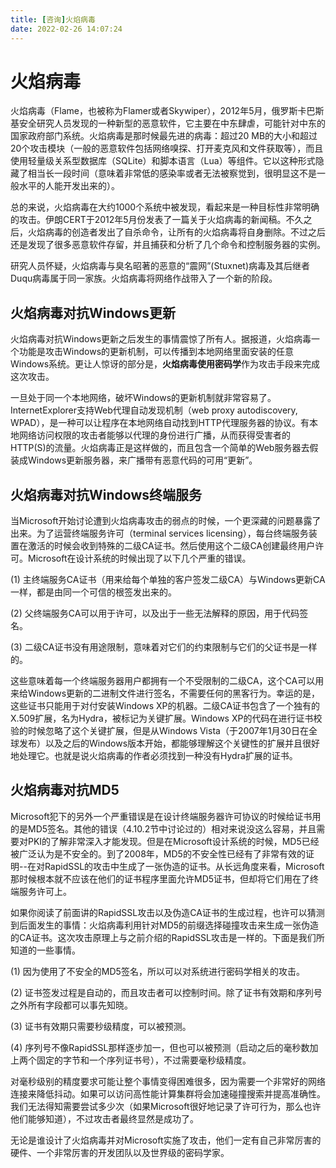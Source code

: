 ```yaml
---
title: [咨询]火焰病毒
date: 2022-02-26 14:07:24
---
```


# 火焰病毒

火焰病毒（Flame，也被称为Flamer或者Skywiper），2012年5月，俄罗斯卡巴斯基安全研究人员发现的一种新型的恶意软件，它主要在中东肆虐，可能针对中东的国家政府部门系统。火焰病毒是那时候最先进的病毒：超过20 MB的大小和超过20个攻击模块（一般的恶意软件包括网络嗅探、打开麦克风和文件获取等），而且使用轻量级关系型数据库（SQLite）和脚本语言（Lua）等组件。它以这种形式隐藏了相当长一段时间（意味着非常低的感染率或者无法被察觉到，很明显这不是一般水平的人能开发出来的）。

总的来说，火焰病毒在大约1000个系统中被发现，看起来是一种目标性非常明确的攻击。伊朗CERT于2012年5月份发表了一篇关于火焰病毒的新闻稿。不久之后，火焰病毒的创造者发出了自杀命令，让所有的火焰病毒将自身删除。不过之后还是发现了很多恶意软件存留，并且捕获和分析了几个命令和控制服务器的实例。

研究人员怀疑，火焰病毒与臭名昭著的恶意的“震网”(Stuxnet)病毒及其后继者Duqu病毒属于同一家族。火焰病毒将网络作战带入了一个新的阶段。

## 火焰病毒对抗Windows更新

火焰病毒对抗Windows更新之后发生的事情震惊了所有人。据报道，火焰病毒一个功能是攻击Windows的更新机制，可以传播到本地网络里面安装的任意Windows系统。更让人惊讶的部分是，**火焰病毒使用密码学**作为攻击手段来完成这次攻击。

一旦处于同一个本地网络，破坏Windows的更新机制就非常容易了。InternetExplorer支持Web代理自动发现机制（web proxy autodiscovery, WPAD），是一种可以让程序在本地网络自动找到HTTP代理服务器的协议。有本地网络访问权限的攻击者能够以代理的身份进行广播，从而获得受害者的HTTP(S)的流量。火焰病毒正是这样做的，而且包含一个简单的Web服务器去假装成Windows更新服务器，来广播带有恶意代码的可用“更新”。

## 火焰病毒对抗Windows终端服务

当Microsoft开始讨论遭到火焰病毒攻击的弱点的时候，一个更深藏的问题暴露了出来。为了运营终端服务许可（terminal services licensing），每台终端服务装置在激活的时候会收到特殊的二级CA证书。然后使用这个二级CA创建最终用户许可。Microsoft在设计系统的时候出现了以下几个严重的错误。

(1) 主终端服务CA证书（用来给每个单独的客户签发二级CA）与Windows更新CA一样，都是由同一个可信的根签发出来的。

(2) 父终端服务CA可以用于许可，以及出于一些无法解释的原因，用于代码签名。

(3) 二级CA证书没有用途限制，意味着对它们的约束限制与它们的父证书是一样的。

这些意味着每一个终端服务器用户都拥有一个不受限制的二级CA，这个CA可以用来给Windows更新的二进制文件进行签名，不需要任何的黑客行为。幸运的是，这些证书只能用于对付安装Windows XP的机器。二级CA证书包含了一个独有的X.509扩展，名为Hydra，被标记为关键扩展。Windows XP的代码在进行证书校验的时候忽略了这个关键扩展，但是从Windows Vista（于2007年1月30日在全球发布）以及之后的Windows版本开始，都能够理解这个关键性的扩展并且很好地处理它。也就是说火焰病毒的作者必须找到一种没有Hydra扩展的证书。

## 火焰病毒对抗MD5

Microsoft犯下的另外一个严重错误是在设计终端服务器许可协议的时候给证书用的是MD5签名。其他的错误（4.10.2节中讨论过的）相对来说没这么容易，并且需要对PKI的了解非常深入才能发现。但是在Microsoft设计系统的时候，MD5已经被广泛认为是不安全的。到了2008年，MD5的不安全性已经有了非常有效的证明--在对RapidSSL的攻击中生成了一张伪造的证书。从长远角度来看，Microsoft那时候根本就不应该在他们的证书程序里面允许MD5证书，但却将它们用在了终端服务许可上。

如果你阅读了前面讲的RapidSSL攻击以及伪造CA证书的生成过程，也许可以猜测到后面发生的事情：火焰病毒利用针对MD5的前缀选择碰撞攻击来生成一张伪造的CA证书。这次攻击原理上与之前介绍的RapidSSL攻击是一样的。下面是我们所知道的一些事情。

(1) 因为使用了不安全的MD5签名，所以可以对系统进行密码学相关的攻击。

(2) 证书签发过程是自动的，而且攻击者可以控制时间。除了证书有效期和序列号之外所有字段都可以事先知晓。

(3) 证书有效期只需要秒级精度，可以被预测。

(4) 序列号不像RapidSSL那样逐步加一，但也可以被预测（启动之后的毫秒数加上两个固定的字节和一个序列证书号），不过需要毫秒级精度。

对毫秒级别的精度要求可能让整个事情变得困难很多，因为需要一个非常好的网络连接来降低抖动。如果可以访问高性能计算集群将会加速碰撞搜索并提高准确性。我们无法得知需要尝试多少次（如果Microsoft很好地记录了许可行为，那么也许他们能够知道），不过攻击者最终显然是成功了。



无论是谁设计了火焰病毒并对Microsoft实施了攻击，他们一定有自己非常厉害的硬件、一个非常厉害的开发团队以及世界级的密码学家。